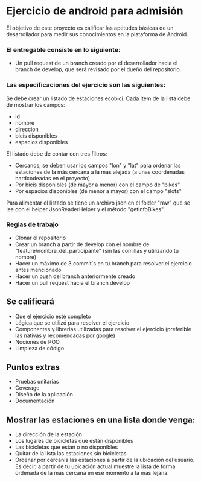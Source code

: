 # Ejercicio de android para admisión

El objetivo de este proyecto es calificar las aptitudes básicas 
de un desarrollador para medir sus conocimientos 
en la plataforma de Android.

### El entregable consiste en lo siguiente:

* Un pull request de un branch creado por el desarrollador hacia 
el branch de develop, que será revisado por el dueño del repositorio.

### Las especificaciones del ejercicio son las siguientes:

Se debe crear un listado de estaciones ecobici. Cada item de la lista debe de mostrar los campos:
 
* id
* nombre
* direccion
* bicis disponibles
* espacios disponibles 
 
 El listado debe de contar con tres filtros:

* Cercanos; se deben usar los campos "lon" y "lat" para ordenar las estaciones de la más cercana a la más alejada (a unas coordenadas hardcodeadas en el proyecto)
* Por bicis disponibles (de mayor a menor) con el campo de "bikes"
* Por espacios disponibles (de menor a mayor) con el campo "slots"

Para alimentar el listado se tiene un archivo json en el folder "raw" 
que se lee con el helper JsonReaderHelper y el método "getInfoBikes".
 

### Reglas de trabajo

* Clonar el repositorio
* Crear un branch a partir de develop con el nombre de "feature/nombre_del_participante" (sin las comillas y utilizando tu nombre)
* Hacer un máximo de 3 commit´s en tu branch para resolver el ejercicio antes mencionado
* Hacer un push del branch anteriormente creado
* Hacer un pull request hacia el branch develop



## Se calificará

* Que el ejercicio esté completo
* Lógica que se utilizó para resolver el ejercicio
* Componentes y librerias utilizadas para resolver el ejercicio (preferible las nativas y recomendadas por google)
* Nociones de POO 
* Limpieza de código

## Puntos extras

* Pruebas unitarias
* Coverage 
* Diseño de la aplicación 
* Documentación

## Mostrar las estaciones en una lista donde venga:

* La dirección de la estación  
* Los lugares de bicicletas que están disponibles
* Las bicicletas que están o no disponibles
* Quitar de la lista las estaciones sin bicicletas
* Ordenar por cercanía las estaciones a partir de la ubicación del usuario. Es decir, a partir de tu ubicación actual muestre la lista de forma ordenada de la más cercana en ese momento a la más lejana.